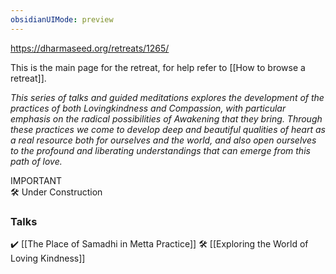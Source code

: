 ```yaml
---
obsidianUIMode: preview
---
```

https://dharmaseed.org/retreats/1265/

This is the main page for the retreat, for help refer to [[How to browse a retreat]].

_This series of talks and guided meditations explores the development of the practices of both Lovingkindness and Compassion, with particular emphasis on the radical possibilities of Awakening that they bring. Through these practices we come to develop deep and beautiful qualities of heart as a real resource both for ourselves and the world, and also open ourselves to the profound and liberating understandings that can emerge from this path of love._

<div class="admonition important"><div class="title">IMPORTANT</div><div class="content">
🛠️ Under Construction<br/>
</div></div>

### Talks
✔️ [[The Place of Samadhi in Metta Practice]]
🛠️ [[Exploring the World of Loving Kindness]]
